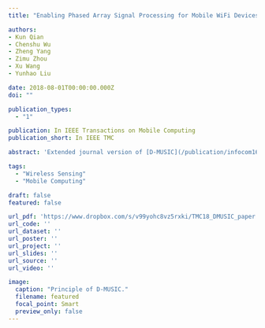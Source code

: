 ```yaml
---
title: "Enabling Phased Array Signal Processing for Mobile WiFi Devices"

authors:
- Kun Qian
- Chenshu Wu
- Zheng Yang
- Zimu Zhou
- Xu Wang
- Yunhao Liu

date: 2018-08-01T00:00:00.000Z
doi: ""

publication_types:
  - "1"

publication: In IEEE Transactions on Mobile Computing
publication_short: In IEEE TMC

abstract: 'Extended journal version of [D-MUSIC](/publication/infocom16dmusic/).'

tags:
  - "Wireless Sensing"
  - "Mobile Computing"

draft: false
featured: false

url_pdf: 'https://www.dropbox.com/s/v99yohc8vz5rxki/TMC18_DMUSIC_paper.pdf?dl=0'
url_code: ''
url_dataset: ''
url_poster: ''
url_project: ''
url_slides: ''
url_source: ''
url_video: ''

image:
  caption: "Principle of D-MUSIC."
  filename: featured
  focal_point: Smart
  preview_only: false
---
```

